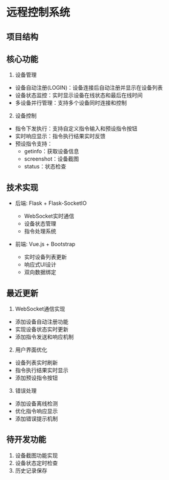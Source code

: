# 远程控制系统

## 项目结构

## 核心功能
1. 设备管理
- 设备自动注册(LOGIN)：设备连接后自动注册并显示在设备列表
- 设备状态监控：实时显示设备在线状态和最后在线时间
- 多设备并行管理：支持多个设备同时连接和控制

2. 设备控制
- 指令下发执行：支持自定义指令输入和预设指令按钮
- 实时响应显示：指令执行结果实时反馈
- 预设指令支持：
  * getinfo：获取设备信息
  * screenshot：设备截图
  * status：状态检查

## 技术实现
- 后端: Flask + Flask-SocketIO
  * WebSocket实时通信
  * 设备状态管理
  * 指令处理系统
  
- 前端: Vue.js + Bootstrap
  * 实时设备列表更新
  * 响应式UI设计
  * 双向数据绑定

## 最近更新
1. WebSocket通信实现
- 添加设备自动注册功能
- 实现设备状态实时更新
- 添加指令发送和响应机制

2. 用户界面优化
- 设备列表实时刷新
- 指令执行结果实时显示
- 添加预设指令按钮

3. 错误处理
- 添加设备离线检测
- 优化指令响应显示
- 添加错误提示机制

## 待开发功能
1. 设备截图功能实现
2. 设备状态定时检查
3. 历史记录保存